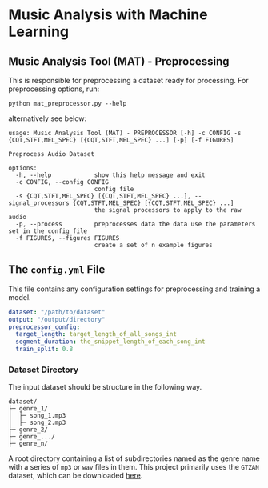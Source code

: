 # Music Analysis with Machine Learning

## Music Analysis Tool (MAT) - Preprocessing
This is responsible for preprocessing a dataset ready for processing. For preprocessing options, run:

```pycon
python mat_preprocessor.py --help
```

alternatively see below:

```pycon    
usage: Music Analysis Tool (MAT) - PREPROCESSOR [-h] -c CONFIG -s {CQT,STFT,MEL_SPEC} [{CQT,STFT,MEL_SPEC} ...] [-p] [-f FIGURES]

Preprocess Audio Dataset

options:
  -h, --help            show this help message and exit
  -c CONFIG, --config CONFIG
                        config file
  -s {CQT,STFT,MEL_SPEC} [{CQT,STFT,MEL_SPEC} ...], --signal_processors {CQT,STFT,MEL_SPEC} [{CQT,STFT,MEL_SPEC} ...]
                        the signal processors to apply to the raw audio
  -p, --process         preprocesses data the data use the parameters set in the config file
  -f FIGURES, --figures FIGURES
                        create a set of n example figures
```

## The `config.yml` File
This file contains any configuration settings for preprocessing and training a model.
```yml
dataset: "/path/to/dataset"
output: "/output/directory"
preprocessor_config:
  target_length: target_length_of_all_songs_int
  segment_duration: the_snippet_length_of_each_song_int
  train_split: 0.8
```

### Dataset Directory
The input dataset should be structure in the following way.
```
dataset/
├─ genre_1/
│  ├─ song_1.mp3
│  ├─ song_2.mp3
├─ genre_2/
├─ genre_.../
├─ genre_n/
```
A root directory containing a list of subdirectories named as the genre name with a series of `mp3` or `wav` files in them.
This project primarily uses the `GTZAN` dataset, which can be downloaded [here](https://www.kaggle.com/datasets/andradaolteanu/gtzan-dataset-music-genre-classification).
